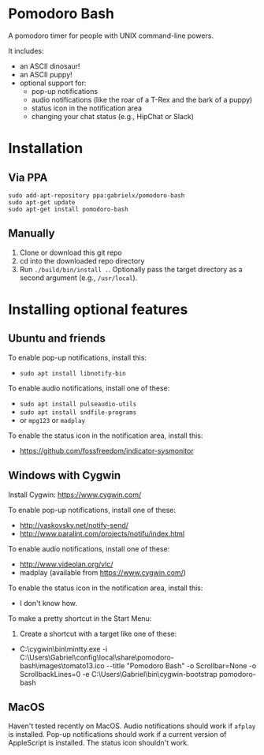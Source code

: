 # Pomodoro Bash

A pomodoro timer for people with UNIX command-line powers.

It includes:
* an ASCII dinosaur!
* an ASCII puppy!
* optional support for:
  * pop-up notifications
  * audio notifications (like the roar of a T-Rex and the bark of a puppy)
  * status icon in the notification area
  * changing your chat status (e.g., HipChat or Slack)

# Installation

## Via PPA

```
sudo add-apt-repository ppa:gabrielx/pomodoro-bash
sudo apt-get update
sudo apt-get install pomodoro-bash
```

## Manually

1. Clone or download this git repo
1. cd into the downloaded repo directory
1. Run `./build/bin/install .`.  Optionally pass the target directory as a second argument (e.g., `/usr/local`).


# Installing optional features

## Ubuntu and friends

To enable pop-up notifications, install this:
* `sudo apt install libnotify-bin`

To enable audio notifications, install one of these:
* `sudo apt install pulseaudio-utils`
* `sudo apt install sndfile-programs`
* or `mpg123` or `madplay`

To enable the status icon in the notification area, install this:
* https://github.com/fossfreedom/indicator-sysmonitor

## Windows with Cygwin

Install Cygwin: https://www.cygwin.com/

To enable pop-up notifications, install one of these:
* http://vaskovsky.net/notify-send/
* http://www.paralint.com/projects/notifu/index.html

To enable audio notifications, install one of these:
* http://www.videolan.org/vlc/
* madplay (available from https://www.cygwin.com/)

To enable the status icon in the notification area, install this:
* I don't know how.

To make a pretty shortcut in the Start Menu:
1. Create a shortcut with a target like one of these:
 * C:\cygwin\bin\mintty.exe -i C:\Users\Gabriel\config\local\share\pomodoro-bash\images\tomato13.ico --title "Pomodoro Bash" -o Scrollbar=None -o ScrollbackLines=0  -e C:\Users\Gabriel\bin\cygwin-bootstrap pomodoro-bash

## MacOS

Haven't tested recently on MacOS.  Audio notifications should work if `afplay` is installed.  Pop-up notifications should work if a current version of AppleScript is installed.  The status icon shouldn't work.
